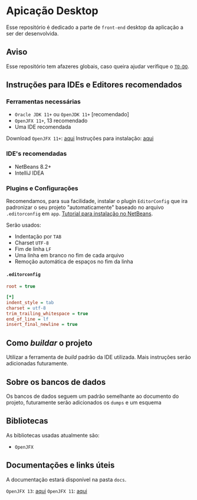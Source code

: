 # Apicação Desktop

Esse repositório é dedicado a parte de `front-end` desktop da aplicação a ser der desenvolvida.

## Aviso

Esse repositório tem afazeres globais, caso queira ajudar verifique o [`TO-DO`](TO-DO.md).

## Instruções para IDEs e Editores recomendados

### Ferramentas necessárias

- `Oracle JDK 11+` ou `OpenJDK 11+` [recomendado]
- `OpenJFX 11+`, 13 recomendado
- Uma IDE recomendada

Download `OpenJFX 11+`: [aqui](https://gluonhq.com/products/javafx/)
Instruções para instalação: [aqui](https://duckduckgo.com/)

### IDE's recomendadas

- NetBeans 8.2+
- IntelliJ IDEA

### Plugins e Configurações

Recomendamos, para sua facilidade, instalar o plugin `EditorConfig` que ira padronizar o seu projeto "automaticamente" baseado no arquivo `.editorconfig` em `app`. [Tutorial para instalação no NetBeans](https://inf2-2019.github.io/help/editorconfig/).

Serão usados:

- Indentação por `TAB`
- Charset `UTF-8`
- Fim de linha `LF`
- Uma linha em branco no fim de cada arquivo
- Remoção automática de espaços no fim da linha

#### `.editorconfig`

```ini
root = true

[*]
indent_style = tab
charset = utf-8
trim_trailing_whitespace = true
end_of_line = lf
insert_final_newline = true
```

## Como _buildar_ o projeto

Utilizar a ferramenta de _build_ padrão da IDE utilizada. Mais instruções serão adicionadas futuramente.

## Sobre os bancos de dados

Os bancos de dados seguem um padrão semelhante ao documento do projeto, futuramente serão adicionados os `dumps` e um esquema

## Bibliotecas

As bibliotecas usadas atualmente são:

- `OpenJFX`

## Documentações e links úteis

A documentação estará disponível na pasta `docs`.

`OpenJFX 13`: [aqui](https://openjfx.io/javadoc/13/)
`OpenJFX 11`: [aqui](https://openjfx.io/javadoc/11/)
